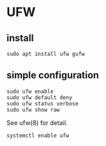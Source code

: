 UFW
===

## install

```
sudo apt install ufw gufw
```

## simple configuration

```
sudo ufw enable
sudo ufw default deny
sudo ufw status verbose
sudo ufw show raw
```

See ufw(8) for detail.

```
systemctl enable ufw
```
